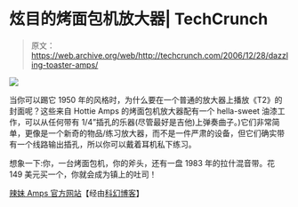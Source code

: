 # 炫目的烤面包机放大器| TechCrunch

> 原文：<https://web.archive.org/web/http://techcrunch.com/2006/12/28/dazzling-toaster-amps/>

![](img/80abd4ff252299fd301c3dc6b4dcfb76.png)

当你可以踢它 1950 年的风格时，为什么要在一个普通的放大器上播放《T2》的封面呢？这些来自 Hottie Amps 的烤面包机放大器配有一个 hella-sweet 油漆工作，可以从任何带有 1/4”插孔的乐器(尽管最好是吉他)上弹奏曲子。)它们非常简单，更像是一个新奇的物品/练习放大器，而不是一件严肃的设备，但它们确实带有一个线路输出插孔，所以你可以戴着耳机私下练习。

想象一下:你，一台烤面包机，你的斧头，还有一盘 1983 年的拉什混音带。花 149 美元买一个，你就会成为镇上的吐司！

[辣妹 Amps 官方网站](https://web.archive.org/web/20160406001356/http://www.hottieamps.com/index.html)【经由[科幻博客](https://web.archive.org/web/20160406001356/http://blog.scifi.com/tech/archives/2006/12/28/toaster_amp_mak.html)】